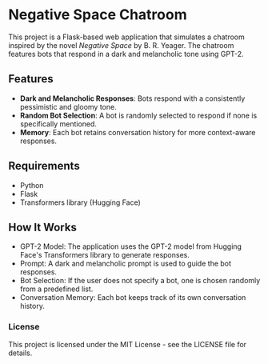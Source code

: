 # Negative Space Chatroom

This project is a Flask-based web application that simulates a chatroom inspired by the novel *Negative Space* by B. R. Yeager. The chatroom features bots that respond in a dark and melancholic tone using GPT-2.

## Features

- **Dark and Melancholic Responses**: Bots respond with a consistently pessimistic and gloomy tone.
- **Random Bot Selection**: A bot is randomly selected to respond if none is specifically mentioned.
- **Memory**: Each bot retains conversation history for more context-aware responses.

## Requirements

- Python
- Flask
- Transformers library (Hugging Face)


## How It Works
- GPT-2 Model: The application uses the GPT-2 model from Hugging Face's Transformers library to generate responses.
- Prompt: A dark and melancholic prompt is used to guide the bot responses.
- Bot Selection: If the user does not specify a bot, one is chosen randomly from a predefined list.
- Conversation Memory: Each bot keeps track of its own conversation history.

### License
This project is licensed under the MIT License - see the LICENSE file for details.
